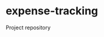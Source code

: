 # expense-tracking

Project repository

<!-- Update 2024-11-24T17:50:13+05:30 -->
<!-- Update 2024-11-25T18:27:17+05:30 -->
<!-- Update 2024-12-10T11:38:20+05:30 -->
<!-- Update 2024-12-28T17:47:24+05:30 -->
<!-- Update 2025-01-01T18:07:26+05:30 -->
<!-- Update 2025-01-01T06:39:26+05:30 -->
<!-- Update 2025-01-10T16:52:28+05:30 -->
<!-- Update 2025-01-11T07:13:28+05:30 -->
<!-- Update 2025-01-11T13:21:28+05:30 -->
<!-- Update 2025-02-17T14:38:34+05:30 -->
<!-- Update 2025-02-17T15:45:34+05:30 -->
<!-- Update 2025-03-15T12:39:37+05:30 -->
<!-- Update 2025-03-16T07:39:38+05:30 -->
<!-- Update 2025-03-16T11:18:38+05:30 -->
<!-- Update 2025-04-13T17:49:42+05:30 -->
<!-- Update 2025-04-14T16:26:43+05:30 -->
<!-- Update 2025-04-19T14:02:46+05:30 -->
<!-- Update 2025-04-21T14:58:48+05:30 -->
<!-- Update 2025-04-22T08:09:49+05:30 -->
<!-- Update 2025-04-23T07:09:50+05:30 -->
<!-- Update 2025-05-07T11:43:51+05:30 -->
<!-- Update 2025-05-10T19:23:52+05:30 -->
<!-- Update 2025-06-04T18:26:57+05:30 -->
<!-- Update 2025-06-04T13:59:57+05:30 -->
<!-- Update 2025-06-24T15:31:00+05:30 -->
<!-- Update 2025-06-25T17:50:02+05:30 -->
<!-- Update 2025-07-14T09:04:04+05:30 -->
<!-- Update 2025-07-15T06:41:05+05:30 -->
<!-- Update 2025-08-12T18:30:10+05:30 -->
<!-- Update 2025-09-11T08:52:12+05:30 -->
<!-- Update 2025-09-12T17:25:14+05:30 -->
<!-- Update 2025-09-13T15:28:15+05:30 -->
<!-- Update 2025-09-23T09:37:19+05:30 -->
<!-- Update 2025-09-26T06:21:20+05:30 -->
<!-- Update 2025-09-28T11:59:23+05:30 -->
<!-- Update 2025-10-04T18:09:24+05:30 -->
<!-- Update 2025-10-05T17:44:25+05:30 -->
<!-- Update 2025-10-05T13:47:25+05:30 -->
<!-- Update 2024-11-13T09:28:11+05:30 -->
<!-- Update 2024-11-30T06:44:18+05:30 -->
<!-- Update 2024-12-04T10:03:19+05:30 -->
<!-- Update 2024-12-12T16:00:20+05:30 -->
<!-- Update 2024-12-13T14:09:21+05:30 -->
<!-- Update 2024-12-14T18:42:23+05:30 -->
<!-- Update 2024-12-17T09:54:25+05:30 -->
<!-- Update 2024-12-17T07:30:25+05:30 -->
<!-- Update 2024-12-18T12:39:27+05:30 -->
<!-- Update 2024-12-19T14:58:28+05:30 -->
<!-- Update 2024-12-21T09:15:30+05:30 -->
<!-- Update 2024-12-22T12:09:32+05:30 -->
<!-- Update 2025-01-06T13:57:41+05:30 -->
<!-- Update 2025-01-10T11:04:46+05:30 -->
<!-- Update 2025-01-17T11:56:50+05:30 -->
<!-- Update 2025-01-21T08:05:51+05:30 -->
<!-- Update 2025-01-23T08:53:54+05:30 -->
<!-- Update 2025-01-25T08:46:56+05:30 -->
<!-- Update 2025-01-28T06:59:58+05:30 -->
<!-- Update 2025-02-04T16:15:00+05:30 -->
<!-- Update 2025-02-08T13:14:03+05:30 -->
<!-- Update 2025-02-10T07:36:06+05:30 -->
<!-- Update 2025-02-11T11:51:07+05:30 -->
<!-- Update 2025-02-21T14:23:08+05:30 -->
<!-- Update 2025-02-23T06:10:10+05:30 -->
<!-- Update 2025-02-24T08:16:11+05:30 -->
<!-- Update 2025-02-24T12:20:11+05:30 -->
<!-- Update 2025-02-25T08:21:13+05:30 -->
<!-- Update 2025-02-26T16:20:14+05:30 -->
<!-- Update 2025-02-28T05:56:17+05:30 -->
<!-- Update 2025-03-01T18:24:19+05:30 -->
<!-- Update 2025-03-01T19:32:19+05:30 -->
<!-- Update 2025-03-20T09:45:28+05:30 -->
<!-- Update 2025-04-01T06:31:33+05:30 -->
<!-- Update 2025-05-13T12:09:47+05:30 -->
<!-- Update 2025-05-13T11:47:47+05:30 -->
<!-- Update 2025-05-16T15:15:52+05:30 -->
<!-- Update 2025-05-16T17:05:52+05:30 -->
<!-- Update 2025-05-21T11:58:55+05:30 -->
<!-- Update 2025-05-21T19:29:55+05:30 -->
<!-- Update 2025-05-22T16:43:57+05:30 -->
<!-- Update 2025-06-03T14:48:59+05:30 -->
<!-- Update 2025-06-06T07:52:03+05:30 -->
<!-- Update 2025-06-06T10:40:03+05:30 -->
<!-- Update 2025-06-12T15:59:06+05:30 -->
<!-- Update 2025-06-12T17:29:06+05:30 -->
<!-- Update 2025-06-19T13:00:08+05:30 -->
<!-- Update 2025-06-19T12:14:08+05:30 -->
<!-- Update 2025-06-19T12:21:08+05:30 -->
<!-- Update 2025-06-22T09:57:10+05:30 -->
<!-- Update 2025-06-22T07:12:10+05:30 -->
<!-- Update 2025-06-24T05:56:11+05:30 -->
<!-- Update 2025-06-26T12:21:13+05:30 -->
<!-- Update 2025-06-27T06:04:14+05:30 -->
<!-- Update 2025-06-28T06:18:15+05:30 -->
<!-- Update 2025-06-28T12:01:15+05:30 -->
<!-- Update 2025-06-29T07:55:17+05:30 -->
<!-- Update 2025-06-29T12:06:17+05:30 -->
<!-- Update 2025-06-30T10:58:19+05:30 -->
<!-- Update 2025-06-30T07:32:19+05:30 -->
<!-- Update 2025-06-30T19:22:19+05:30 -->
<!-- Update 2025-07-01T07:04:21+05:30 -->
<!-- Update 2025-07-01T14:53:21+05:30 -->